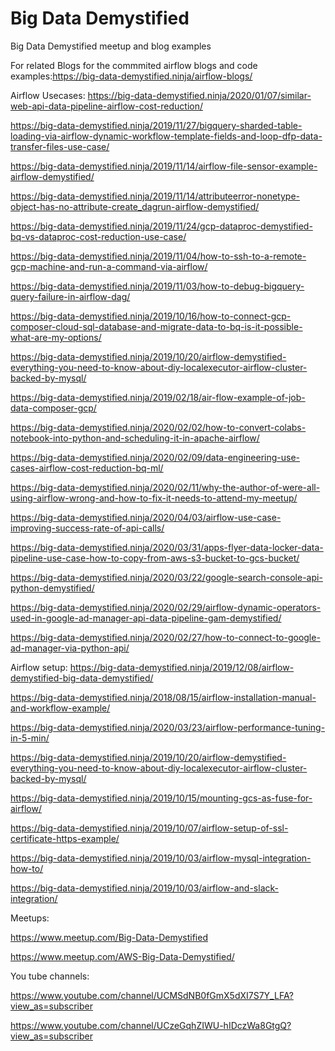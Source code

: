 # Big Data Demystified
Big Data Demystified meetup and blog examples



For related Blogs for the commmited airflow blogs and code examples:https://big-data-demystified.ninja/airflow-blogs/

Airflow Usecases:
https://big-data-demystified.ninja/2020/01/07/similar-web-api-data-pipeline-airflow-cost-reduction/

https://big-data-demystified.ninja/2019/11/27/bigquery-sharded-table-loading-via-airflow-dynamic-workflow-template-fields-and-loop-dfp-data-transfer-files-use-case/

https://big-data-demystified.ninja/2019/11/14/airflow-file-sensor-example-airflow-demystified/

https://big-data-demystified.ninja/2019/11/14/attributeerror-nonetype-object-has-no-attribute-create_dagrun-airflow-demystified/

https://big-data-demystified.ninja/2019/11/24/gcp-dataproc-demystified-bq-vs-dataproc-cost-reduction-use-case/

https://big-data-demystified.ninja/2019/11/04/how-to-ssh-to-a-remote-gcp-machine-and-run-a-command-via-airflow/

https://big-data-demystified.ninja/2019/11/03/how-to-debug-bigquery-query-failure-in-airflow-dag/

https://big-data-demystified.ninja/2019/10/16/how-to-connect-gcp-composer-cloud-sql-database-and-migrate-data-to-bq-is-it-possible-what-are-my-options/

https://big-data-demystified.ninja/2019/10/20/airflow-demystified-everything-you-need-to-know-about-diy-localexecutor-airflow-cluster-backed-by-mysql/

https://big-data-demystified.ninja/2019/02/18/air-flow-example-of-job-data-composer-gcp/

https://big-data-demystified.ninja/2020/02/02/how-to-convert-colabs-notebook-into-python-and-scheduling-it-in-apache-airflow/

https://big-data-demystified.ninja/2020/02/09/data-engineering-use-cases-airflow-cost-reduction-bq-ml/

https://big-data-demystified.ninja/2020/02/11/why-the-author-of-were-all-using-airflow-wrong-and-how-to-fix-it-needs-to-attend-my-meetup/

https://big-data-demystified.ninja/2020/04/03/airflow-use-case-improving-success-rate-of-api-calls/

https://big-data-demystified.ninja/2020/03/31/apps-flyer-data-locker-data-pipeline-use-case-how-to-copy-from-aws-s3-bucket-to-gcs-bucket/

https://big-data-demystified.ninja/2020/03/22/google-search-console-api-python-demystified/

https://big-data-demystified.ninja/2020/02/29/airflow-dynamic-operators-used-in-google-ad-manager-api-data-pipeline-gam-demystified/

https://big-data-demystified.ninja/2020/02/27/how-to-connect-to-google-ad-manager-via-python-api/

Airflow setup:
https://big-data-demystified.ninja/2019/12/08/airflow-demystified-big-data-demystified/

https://big-data-demystified.ninja/2018/08/15/airflow-installation-manual-and-workflow-example/

https://big-data-demystified.ninja/2020/03/23/airflow-performance-tuning-in-5-min/

https://big-data-demystified.ninja/2019/10/20/airflow-demystified-everything-you-need-to-know-about-diy-localexecutor-airflow-cluster-backed-by-mysql/

https://big-data-demystified.ninja/2019/10/15/mounting-gcs-as-fuse-for-airflow/

https://big-data-demystified.ninja/2019/10/07/airflow-setup-of-ssl-certificate-https-example/

https://big-data-demystified.ninja/2019/10/03/airflow-mysql-integration-how-to/

https://big-data-demystified.ninja/2019/10/03/airflow-and-slack-integration/

Meetups:

https://www.meetup.com/Big-Data-Demystified

https://www.meetup.com/AWS-Big-Data-Demystified/

You tube channels:

https://www.youtube.com/channel/UCMSdNB0fGmX5dXI7S7Y_LFA?view_as=subscriber

https://www.youtube.com/channel/UCzeGqhZIWU-hIDczWa8GtgQ?view_as=subscriber
